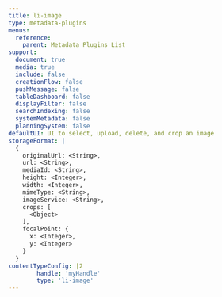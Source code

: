 ```yaml
---
title: li-image
type: metadata-plugins
menus:
  reference:
    parent: Metadata Plugins List
support:
  document: true
  media: true
  include: false
  creationFlow: false
  pushMessage: false
  tableDashboard: false
  displayFilter: false
  searchIndexing: false
  systemMetadata: false
  planningSystem: false
defaultUI: UI to select, upload, delete, and crop an image
storageFormat: |
  {
    originalUrl: <String>,
    url: <String>,
    mediaId: <String>,
    height: <Integer>,
    width: <Integer>,
    mimeType: <String>,
    imageService: <String>,
    crops: [
      <Object>
    ],
    focalPoint: {
      x: <Integer>,
      y: <Integer>
    }
  }
contentTypeConfig: |2
        handle: 'myHandle'
        type: 'li-image'
---
```

